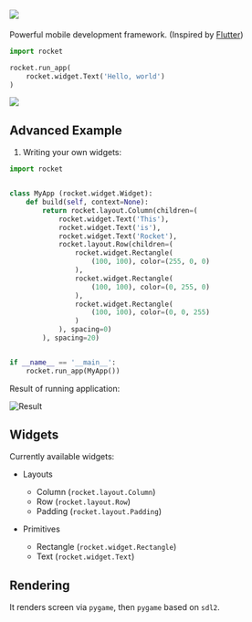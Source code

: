 # ![](https://imgur.com/download/Hb8KcFA/)

Powerful mobile development framework. (Inspired by [Flutter](https://flutter.dev/))

```python
import rocket

rocket.run_app(
    rocket.widget.Text('Hello, world')
)
```

![](https://imgur.com/download/n2kudlu/)


## Advanced Example

1. Writing your own widgets:

```python
import rocket


class MyApp (rocket.widget.Widget):
    def build(self, context=None):
        return rocket.layout.Column(children=(
            rocket.widget.Text('This'),
            rocket.widget.Text('is'),
            rocket.widget.Text('Rocket'),
            rocket.layout.Row(children=(
                rocket.widget.Rectangle(
                    (100, 100), color=(255, 0, 0)
                ),
                rocket.widget.Rectangle(
                    (100, 100), color=(0, 255, 0)
                ),
                rocket.widget.Rectangle(
                    (100, 100), color=(0, 0, 255)
                )
            ), spacing=0)
        ), spacing=20)


if __name__ == '__main__':
    rocket.run_app(MyApp())
```

Result of running application:

![Result](https://imgur.com/download/yn8PeQt/)

## Widgets

Currently available widgets:

- Layouts
    - Column (`rocket.layout.Column`)
    - Row (`rocket.layout.Row`)
    - Padding (`rocket.layout.Padding`)
    
- Primitives
    - Rectangle (`rocket.widget.Rectangle`)
    - Text (`rocket.widget.Text`)
    
## Rendering

It renders screen via `pygame`, then `pygame` based on `sdl2`.